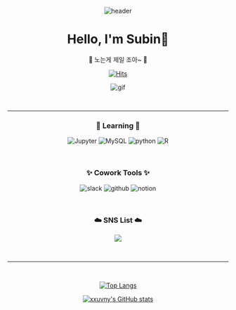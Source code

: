 <div align="center">
  
![header](https://capsule-render.vercel.app/api?type=waving&color=timeGradient&height=300&section=header&text=HELLO🙋🏻‍♀️&fontSize=90&desc=Subin's%20GitHub%20Profile&descAlignY=65)

  
# Hello, I'm Subin👋

🎵 노는게 제일 조아~ 🎵<br>


[![Hits](https://hits.seeyoufarm.com/api/count/incr/badge.svg?url=https%3A%2F%2Fgithub.com%2Fxxuvny%2Fhit-counter&count_bg=%23E1DCD9&title_bg=%23555555&icon=&icon_color=%23E7E7E7&title=hits&edge_flat=false)](https://github.com/xxuvny)

![gif](https://c.tenor.com/m2Mn1MeXfkcAAAAC/pororo-dancing.gif)

<br>

---

### 📝 Learning 📝
![Jupyter](https://img.shields.io/badge/Jupyter-F37626?style=flat-square&logo=Jupyter&logoColor=white)  ![MySQL](https://img.shields.io/badge/MySQL-4479A1?style=flat-square&logo=MySQL&logoColor=white)  ![python](https://img.shields.io/badge/Python-3766AB?style=flat-square&logo=Python&logoColor=white)  ![R](https://img.shields.io/badge/R-276DC3?style=flat-square&logo=R&logoColor=white)  


<br>

### ✨ Cowork Tools ✨
![slack](https://img.shields.io/badge/Slack-4A154B?style=flat-square&logo=Slack&logoColor=white)  ![github](https://img.shields.io/badge/GitHub-181717?style=flat-square&logo=GitHub&logoColor=white)  ![notion](https://img.shields.io/badge/Notion-181717?style=flat-square&logo=Notion&logoColor=white)

<br>

### ☁️ SNS List ☁️
<a href="https://www.instagram.com/xxuvny/" target="_blank"><img src="https://img.shields.io/badge/Instagram-DD2A7B?style=flat-square&logo=Instagram&logoColor=white"/></a>


<br>

---

<br>

[![Top Langs](https://github-readme-stats.vercel.app/api/top-langs/?username=xxuvny&layout=compact)](https://github.com/xxuvny/github-readme-stats)

[![xxuvny's GitHub stats](https://github-readme-stats.vercel.app/api?username=xxuvny&theme=swift)](https://github.com/xxuvny/github-readme-stats)

</div>



